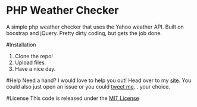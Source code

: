 # PHP Weather Checker
A simple php weather checker that uses the Yahoo weather API. Built on boostrap and jQuery. Pretty dirty coding, but gets the job done.

#Installation
1. Clone the repo!
2. Upload files.
3. Have a nice day.

#Help
Need a hand? I would love to help you out! Head over to my [site](http://flynntes.com/contact). You could also just open an issue or you could [tweet me](http://twitter.com/flynntes)... your choice.

#License
This code is released under the [MIT License](https://github.com/Flynntes/weather/blob/master/LICENSE.md)
